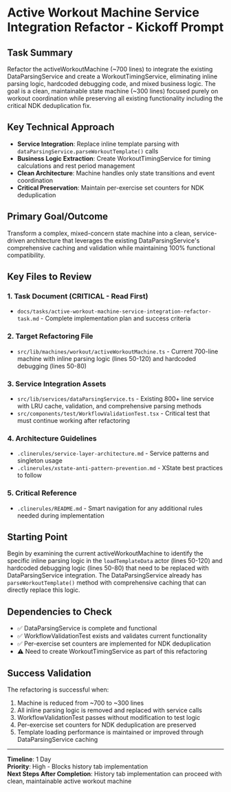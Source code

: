 # Active Workout Machine Service Integration Refactor - Kickoff Prompt

## Task Summary
Refactor the activeWorkoutMachine (~700 lines) to integrate the existing DataParsingService and create a WorkoutTimingService, eliminating inline parsing logic, hardcoded debugging code, and mixed business logic. The goal is a clean, maintainable state machine (~300 lines) focused purely on workout coordination while preserving all existing functionality including the critical NDK deduplication fix.

## Key Technical Approach
- **Service Integration**: Replace inline template parsing with `dataParsingService.parseWorkoutTemplate()` calls
- **Business Logic Extraction**: Create WorkoutTimingService for timing calculations and rest period management  
- **Clean Architecture**: Machine handles only state transitions and event coordination
- **Critical Preservation**: Maintain per-exercise set counters for NDK deduplication

## Primary Goal/Outcome
Transform a complex, mixed-concern state machine into a clean, service-driven architecture that leverages the existing DataParsingService's comprehensive caching and validation while maintaining 100% functional compatibility.

## Key Files to Review

### 1. Task Document (CRITICAL - Read First)
- `docs/tasks/active-workout-machine-service-integration-refactor-task.md` - Complete implementation plan and success criteria

### 2. Target Refactoring File
- `src/lib/machines/workout/activeWorkoutMachine.ts` - Current 700-line machine with inline parsing logic (lines 50-120) and hardcoded debugging (lines 50-80)

### 3. Service Integration Assets
- `src/lib/services/dataParsingService.ts` - Existing 800+ line service with LRU cache, validation, and comprehensive parsing methods
- `src/components/test/WorkflowValidationTest.tsx` - Critical test that must continue working after refactoring

### 4. Architecture Guidelines
- `.clinerules/service-layer-architecture.md` - Service patterns and singleton usage
- `.clinerules/xstate-anti-pattern-prevention.md` - XState best practices to follow

### 5. Critical Reference
- `.clinerules/README.md` - Smart navigation for any additional rules needed during implementation

## Starting Point
Begin by examining the current activeWorkoutMachine to identify the specific inline parsing logic in the `loadTemplateData` actor (lines 50-120) and hardcoded debugging logic (lines 50-80) that need to be replaced with DataParsingService integration. The DataParsingService already has `parseWorkoutTemplate()` method with comprehensive caching that can directly replace this logic.

## Dependencies to Check
- ✅ DataParsingService is complete and functional
- ✅ WorkflowValidationTest exists and validates current functionality  
- ✅ Per-exercise set counters are implemented for NDK deduplication
- ⚠️ Need to create WorkoutTimingService as part of this refactoring

## Success Validation
The refactoring is successful when:
1. Machine is reduced from ~700 to ~300 lines
2. All inline parsing logic is removed and replaced with service calls
3. WorkflowValidationTest passes without modification to test logic
4. Per-exercise set counters for NDK deduplication are preserved
5. Template loading performance is maintained or improved through DataParsingService caching

---

**Timeline**: 1 Day  
**Priority**: High - Blocks history tab implementation  
**Next Steps After Completion**: History tab implementation can proceed with clean, maintainable active workout machine
